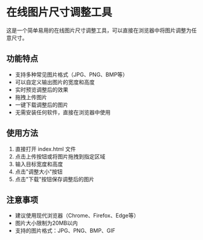 # 在线图片尺寸调整工具

这是一个简单易用的在线图片尺寸调整工具，可以直接在浏览器中将图片调整为任意尺寸。

## 功能特点
- 支持多种常见图片格式（JPG、PNG、BMP等）
- 可以自定义输出图片的宽度和高度
- 实时预览调整后的效果
- 拖拽上传图片
- 一键下载调整后的图片
- 无需安装任何软件，直接在浏览器中使用

## 使用方法
1. 直接打开 index.html 文件
2. 点击上传按钮或将图片拖拽到指定区域
3. 输入目标宽度和高度
4. 点击"调整大小"按钮
5. 点击"下载"按钮保存调整后的图片

## 注意事项
- 建议使用现代浏览器（Chrome、Firefox、Edge等）
- 图片大小限制为20MB以内
- 支持的图片格式：JPG、PNG、BMP、GIF 